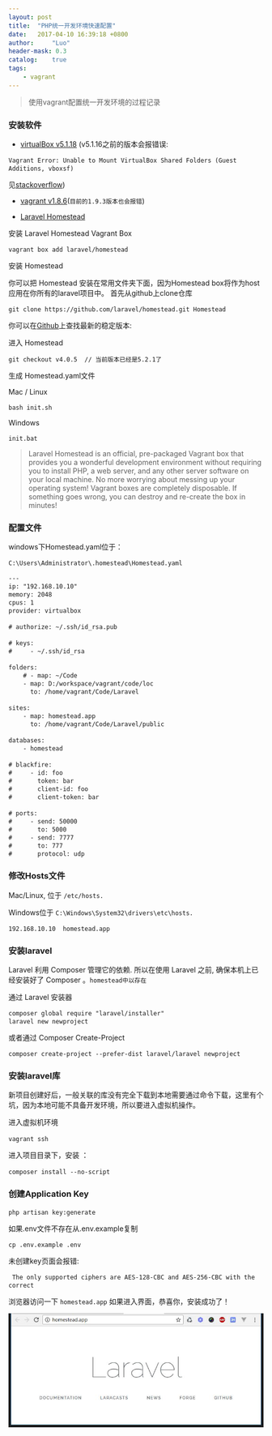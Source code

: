 ```yaml
---
layout: post
title:  "PHP统一开发环境快速配置"
date:   2017-04-10 16:39:18 +0800
author:     "Luo"
header-mask: 0.3
catalog:    true
tags:
    - vagrant
---
```


> 使用vagrant配置统一开发环境的过程记录

### 安装软件

* [virtualBox v5.1.18](https://releases.hashicorp.com/vagrant/1.8.6/)
 (v5.1.16之前的版本会报错误:
```
Vagrant Error: Unable to Mount VirtualBox Shared Folders (Guest Additions, vboxsf)
```
见[stackoverflow](http://stackoverflow.com/questions/42074246/vagrant-error-unable-to-mount-virtualbox-shared-folders-guest-additions-vboxs))

* [vagrant v1.8.6](https://releases.hashicorp.com/vagrant/1.8.6/)(```目前的1.9.3版本也会报错```)

* [Laravel Homestead](https://laravel.com/docs/5.4/homestead)

安装 Laravel Homestead Vagrant Box

```
vagrant box add laravel/homestead
```

安装 Homestead

你可以把 Homestead 安装在常用文件夹下面，因为Homestead box将作为host应用在你所有的laravel项目中。
首先从github上clone仓库

```
git clone https://github.com/laravel/homestead.git Homestead
```

你可以在[Github](https://github.com/laravel/homestead/releases)上查找最新的稳定版本:

进入 Homestead

```
git checkout v4.0.5  // 当前版本已经是5.2.1了
```

生成 Homestead.yaml文件

Mac / Linux

```
bash init.sh
```

Windows

```
init.bat
```

> Laravel Homestead is an official, pre-packaged Vagrant box that provides you a wonderful development
> environment without requiring you to install PHP, a web server, and any other server software on your local
> machine. No more worrying about messing up your operating system! Vagrant boxes are completely disposable. If 
> something goes wrong, you can destroy and re-create the box in minutes!

### 配置文件

windows下Homestead.yaml位于：

```
C:\Users\Administrator\.homestead\Homestead.yaml
```

```
---
ip: "192.168.10.10"
memory: 2048
cpus: 1
provider: virtualbox

# authorize: ~/.ssh/id_rsa.pub

# keys:
#     - ~/.ssh/id_rsa

folders:
    # - map: ~/Code
    - map: D:/workspace/vagrant/code/loc
      to: /home/vagrant/Code/Laravel

sites:
    - map: homestead.app
      to: /home/vagrant/Code/Laravel/public

databases:
    - homestead

# blackfire:
#     - id: foo
#       token: bar
#       client-id: foo
#       client-token: bar

# ports:
#     - send: 50000
#       to: 5000
#     - send: 7777
#       to: 777
#       protocol: udp

```

### 修改Hosts文件

Mac/Linux, 位于 `/etc/hosts. `

Windows位于  `C:\Windows\System32\drivers\etc\hosts. `


```
192.168.10.10  homestead.app
```

### 安装laravel

Laravel 利用 Composer 管理它的依赖. 所以在使用 Laravel 之前, 确保本机上已经安装好了 Composer 。`homestead中以存在`

通过 Laravel 安装器

```
composer global require "laravel/installer"
laravel new newproject
```

或者通过 Composer Create-Project

```
composer create-project --prefer-dist laravel/laravel newproject
```



### 安装laravel库

新项目创建好后，一般关联的库没有完全下载到本地需要通过命令下载，这里有个坑，因为本地可能不具备开发环境，所以要进入虚拟机操作。

进入虚拟机环境

`vagrant ssh`

进入项目目录下，安装 ：

`composer install --no-script` 


### 创建Application Key

```
php artisan key:generate
```

如果.env文件不存在从.env.example复制

```
cp .env.example .env
```

未创建key页面会报错:
```
 The only supported ciphers are AES-128-CBC and AES-256-CBC with the correct
```

浏览器访问一下 `homestead.app`
 如果进入界面，恭喜你，安装成功了！

![](/statics/img/laravel.jpg)
